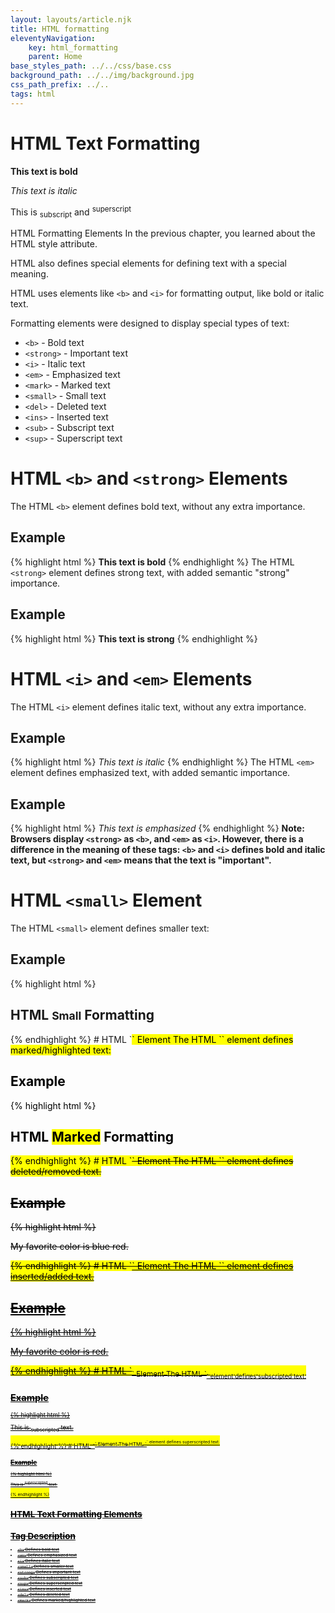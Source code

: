 ```yaml
---
layout: layouts/article.njk
title: HTML formatting
eleventyNavigation:
    key: html_formatting
    parent: Home
base_styles_path: ../../css/base.css
background_path: ../../img/background.jpg
css_path_prefix: ../..
tags: html
---
```


# HTML Text Formatting

<strong>This text is bold</strong>

<em> This text is italic </em>

This is <sub>subscript</sub> and <sup>superscript</sup>

HTML Formatting Elements
In the previous chapter, you learned about the HTML style attribute.

HTML also defines special elements for defining text with a special meaning.

HTML uses elements like `<b>` and `<i>` for formatting output, like bold or italic text.

Formatting elements were designed to display special types of text:

- `<b>` - Bold text
- `<strong>` - Important text
- `<i>` - Italic text
- `<em>` - Emphasized text
- `<mark>` - Marked text
- `<small>` - Small text
- `<del>` - Deleted text
- `<ins>` - Inserted text
- `<sub>` - Subscript text
- `<sup>` - Superscript text

# HTML `<b>` and `<strong>` Elements

The HTML `<b>` element defines bold text, without any extra importance.

## Example

{% highlight html %}
<b>This text is bold</b>
{% endhighlight %}
The HTML `<strong>` element defines strong text, with added semantic "strong" importance.

## Example

{% highlight html %}
<strong>This text is strong</strong>
{% endhighlight %}

# HTML `<i>` and `<em>` Elements

The HTML `<i>` element defines italic text, without any extra importance.

## Example

{% highlight html %}
<i>This text is italic</i>
{% endhighlight %}
The HTML `<em>` element defines emphasized text, with added semantic importance.

## Example

{% highlight html %}
<em>This text is emphasized</em>
{% endhighlight %}
<strong>Note: Browsers display `<strong>` as `<b>`, and `<em>` as `<i>`. However, there is a difference in the meaning of these tags: `<b>` and `<i>` defines bold and italic text, but `<strong>` and `<em>` means that the text is "important".</strong>

# HTML `<small>` Element

The HTML `<small>` element defines smaller text:

## Example

{% highlight html %}

<h2>HTML <small>Small</small> Formatting</h2>
{% endhighlight %}
# HTML `<mark>` Element
The HTML `<mark>` element defines marked/highlighted text:

## Example

{% highlight html %}

<h2>HTML <mark>Marked</mark> Formatting</h2>
{% endhighlight %}
# HTML `<del>` Element
The HTML `<del>` element defines deleted/removed text.

## Example

{% highlight html %}

<p>My favorite color is <del>blue</del> red.</p>
{% endhighlight %}
# HTML `<ins>` Element
The HTML `<ins>` element defines inserted/added text.

## Example

{% highlight html %}

<p>My favorite <ins>color</ins> is red.</p>
{% endhighlight %}
# HTML `<sub>` Element
The HTML `<sub>` element defines subscripted text.

## Example

{% highlight html %}

<p>This is <sub>subscripted</sub> text.</p>
{% endhighlight %}
# HTML `<sup>` Element
The HTML `<sup>` element defines superscripted text.

## Example

{% highlight html %}

<p>This is <sup>superscripted</sup> text.</p>
{% endhighlight %}

# HTML Text Formatting Elements

# Tag Description

- `<b>` Defines bold text
- `<em>` Defines emphasized text
- `<i>` Defines italic text
- `<small>` Defines smaller text
- `<strong>` Defines important text
- `<sub>` Defines subscripted text
- `<sup>` Defines superscripted text
- `<ins>` Defines inserted text
- `<del>` Defines deleted text
- `<mark>` Defines marked/highlighted text
